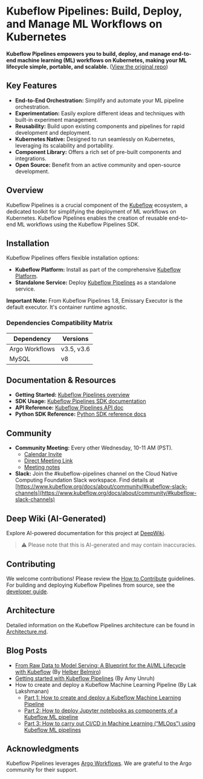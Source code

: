 # Kubeflow Pipelines: Build, Deploy, and Manage ML Workflows on Kubernetes

**Kubeflow Pipelines empowers you to build, deploy, and manage end-to-end machine learning (ML) workflows on Kubernetes, making your ML lifecycle simple, portable, and scalable.** ([View the original repo](https://github.com/kubeflow/pipelines))

## Key Features

*   **End-to-End Orchestration:** Simplify and automate your ML pipeline orchestration.
*   **Experimentation:** Easily explore different ideas and techniques with built-in experiment management.
*   **Reusability:** Build upon existing components and pipelines for rapid development and deployment.
*   **Kubernetes Native:** Designed to run seamlessly on Kubernetes, leveraging its scalability and portability.
*   **Component Library:** Offers a rich set of pre-built components and integrations.
*   **Open Source:** Benefit from an active community and open-source development.

## Overview

Kubeflow Pipelines is a crucial component of the [Kubeflow](https://www.kubeflow.org/) ecosystem, a dedicated toolkit for simplifying the deployment of ML workflows on Kubernetes. Kubeflow Pipelines enables the creation of reusable end-to-end ML workflows using the Kubeflow Pipelines SDK.

## Installation

Kubeflow Pipelines offers flexible installation options:

*   **Kubeflow Platform:** Install as part of the comprehensive [Kubeflow Platform](https://www.kubeflow.org/docs/started/installing-kubeflow/#kubeflow-platform).
*   **Standalone Service:** Deploy [Kubeflow Pipelines](https://www.kubeflow.org/docs/components/pipelines/operator-guides/installation/) as a standalone service.

**Important Note:** From Kubeflow Pipelines 1.8, Emissary Executor is the default executor.  It's container runtime agnostic.

### Dependencies Compatibility Matrix

| Dependency     | Versions    |
| -------------- | ----------  |
| Argo Workflows | v3.5, v3.6  |
| MySQL          | v8          |

## Documentation & Resources

*   **Getting Started:** [Kubeflow Pipelines overview](https://www.kubeflow.org/docs/components/pipelines/overview/)
*   **SDK Usage:** [Kubeflow Pipelines SDK documentation](https://kubeflow-pipelines.readthedocs.io/en/stable/)
*   **API Reference:** [Kubeflow Pipelines API doc](https://www.kubeflow.org/docs/components/pipelines/reference/api/kubeflow-pipeline-api-spec/)
*   **Python SDK Reference:** [Python SDK reference docs](https://kubeflow-pipelines.readthedocs.io/en/stable/)

## Community

*   **Community Meeting:** Every other Wednesday, 10-11 AM (PST).
    *   [Calendar Invite](https://calendar.google.com/event?action=TEMPLATE&tmeid=NTdoNG5uMDBtcnJlYmdlOWt1c2lkY25jdmlfMjAxOTExMTNUMTgwMDAwWiBqZXNzaWV6aHVAZ29vZ2xlLmNvbQ&tmsrc=jessiezhu%40google.com&scp=ALL)
    *   [Direct Meeting Link](https://zoom.us/j/92607298595?pwd%3DVlKLUbiguGkbT9oKbaoDmCxrhbRop7.1&sa=D&source=calendar&ust=1736264977415448&usg=AOvVaw1EIkjFsKy0d4yQPptIJS3x)
    *   [Meeting notes](http://bit.ly/kfp-meeting-notes)
*   **Slack:**  Join the #kubeflow-pipelines channel on the Cloud Native Computing Foundation Slack workspace.  Find details at [https://www.kubeflow.org/docs/about/community/#kubeflow-slack-channels](https://www.kubeflow.org/docs/about/community/#kubeflow-slack-channels)

## Deep Wiki (AI-Generated)

Explore AI-powered documentation for this project at [DeepWiki](https://deepwiki.com/kubeflow/pipelines).

> :warning:  Please note that this is AI-generated and may contain inaccuracies.

## Contributing

We welcome contributions!  Please review the [How to Contribute](./CONTRIBUTING.md) guidelines.  For building and deploying Kubeflow Pipelines from source, see the [developer guide](./developer_guide.md).

## Architecture

Detailed information on the Kubeflow Pipelines architecture can be found in [Architecture.md](docs/Architecture.md).

## Blog Posts

*   [From Raw Data to Model Serving: A Blueprint for the AI/ML Lifecycle with Kubeflow](https://blog.kubeflow.org/fraud-detection-e2e/) (By [Helber Belmiro](https://github.com/hbelmiro))
*   [Getting started with Kubeflow Pipelines](https://cloud.google.com/blog/products/ai-machine-learning/getting-started-kubeflow-pipelines) (By Amy Unruh)
*   How to create and deploy a Kubeflow Machine Learning Pipeline (By Lak Lakshmanan)
    *   [Part 1: How to create and deploy a Kubeflow Machine Learning Pipeline](https://medium.com/data-science/how-to-create-and-deploy-a-kubeflow-machine-learning-pipeline-part-1-efea7a4b650f)
    *   [Part 2: How to deploy Jupyter notebooks as components of a Kubeflow ML pipeline](https://medium.com/data-science/how-to-deploy-jupyter-notebooks-as-components-of-a-kubeflow-ml-pipeline-part-2-b1df77f4e5b3)
    *   [Part 3: How to carry out CI/CD in Machine Learning (“MLOps”) using Kubeflow ML pipelines](https://medium.com/google-cloud/how-to-carry-out-ci-cd-in-machine-learning-mlops-using-kubeflow-ml-pipelines-part-3-bdaf68082112)

## Acknowledgments

Kubeflow Pipelines leverages [Argo Workflows](https://github.com/argoproj/argo-workflows). We are grateful to the Argo community for their support.